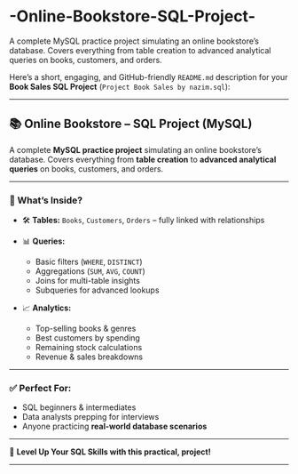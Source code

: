 # -Online-Bookstore-SQL-Project-
A complete MySQL practice project simulating an online bookstore’s database. Covers everything from table creation to advanced analytical queries on books, customers, and orders.

Here’s a short, engaging, and GitHub-friendly `README.md` description for your **Book Sales SQL Project** (`Project Book Sales by nazim.sql`):

---

## 📚 Online Bookstore – SQL Project (MySQL)

A complete **MySQL practice project** simulating an online bookstore’s database.
Covers everything from **table creation** to **advanced analytical queries** on books, customers, and orders.

---

### 🚀 What’s Inside?

* 🛠 **Tables:** `Books`, `Customers`, `Orders` – fully linked with relationships
* 📊 **Queries:**

  * Basic filters (`WHERE`, `DISTINCT`)
  * Aggregations (`SUM`, `AVG`, `COUNT`)
  * Joins for multi-table insights
  * Subqueries for advanced lookups
* 📈 **Analytics:**

  * Top-selling books & genres
  * Best customers by spending
  * Remaining stock calculations
  * Revenue & sales breakdowns

---

### ✅ Perfect For:

* SQL beginners & intermediates
* Data analysts prepping for interviews
* Anyone practicing **real-world database scenarios**

---

🎯 **Level Up Your SQL Skills with this practical, project!**

---





